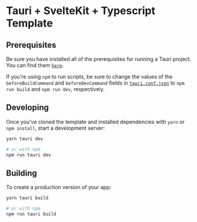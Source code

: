 # Tauri + SvelteKit + Typescript Template

## Prerequisites

Be sure you have installed all of the prerequisites for running a Tauri project. You can find them [`here`](https://tauri.studio/v1/guides/getting-started/prerequisites).

If you're using `npm` to run scripts, be sure to change the values of the `beforeBuildCommand` and `beforeDevCommand` fields in [`tauri.conf.json`](/src-tauri/tauri.conf.json) to `npm run build` and `npm run dev`, respectively.

## Developing

Once you've cloned the template and installed dependencies with `yarn` or `npm install`, start a development server:

```bash
yarn tauri dev

# or with npm
npm run tauri dev
```

## Building

To create a production version of your app:

```bash
yarn tauri build

# or with npm
npm run tauri build
```

